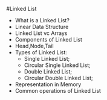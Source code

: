 #Linked List

- What is a Linked List?
- Linear Data Structure
- Linked List vc Arrays
- Components of Linked List
- Head,Node,Tail
- Types of Linked List:
    * Single Linked List;
    * Circular Single Linked List;
    * Double Linked List;
    * Circular Double Linked List;
- Representation in Memory 
- Common operations of Linked List
    
 